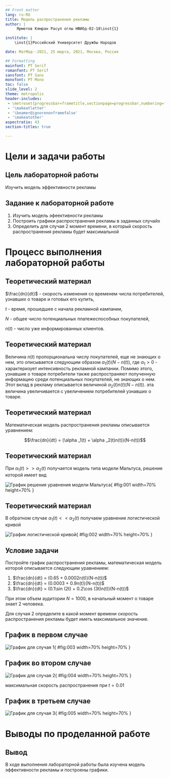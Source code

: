 ```yaml
---
## Front matter
lang: ru-RU
title: Модель распространения рекламы
author: |
	 Ярметов Кямран Расул оглы НФИбд-02-18\inst{1}

institute: |
	\inst{1}Российский Университет Дружбы Народов

date: МатМод--2021, 25 марта, 2021, Москва, Россия

## Formatting
mainfont: PT Serif
romanfont: PT Serif
sansfont: PT Sans
monofont: PT Mono
toc: false
slide_level: 2
theme: metropolis
header-includes: 
 - \metroset{progressbar=frametitle,sectionpage=progressbar,numbering=fraction}
 - '\makeatletter'
 - '\beamer@ignorenonframefalse'
 - '\makeatother'
aspectratio: 43
section-titles: true

---
```


# Цели и задачи работы

## Цель лабораторной работы

Изучить модель эффективности рекламы


## Задание к лабораторной работе

1.	Изучить модель эфеективности рекламы
2.	Построить графики распространения рекламы в заданных случайх
3.	Определить для случая 2 момент времени, в который скорость распространения рекламы будет максимальной

# Процесс выполнения лабораторной работы

## Теоретический материал 


$\frac{dn}{dt}$ - скорость изменения со временем числа потребителей, узнавших о товаре и готовых его купить,

$t$ - время, прошедшее с начала рекламной кампании,

$N$ - общее число потенциальных платежеспособных покупателей,

$n(t)$ - число  уже информированных клиентов.

## Теоретический материал 

Величина $n(t)$ пропорциональна числу покупателей, еще не знающих о нем, это описывается следующим образом
$\alpha _1(t)(N-n(t))$, где $\alpha _1>0$ -  характеризует интенсивность рекламной кампании.
Помимо этого, узнавшие о товаре потребители также распространяют полученную информацию среди потенциальных покупателей, не знающих о нем. Этот вклад в рекламу описывается величиной  $\alpha _2(t)n(t)(N-n(t))$. эта величина увеличивается с увеличением потребителей узнавших о товаре.

## Теоретический материал 

Математическая модель распространения рекламы описывается уравнением:

$$\frac{dn}{dt} = (\alpha _1(t) + \alpha _2(t)n(t))(N-n(t))$$

## Теоретический материал

При $\alpha _1(t) >> \alpha _2(t)$ получается модель типа модели Мальтуса, решение которой имеет вид 

![График решения уравнения модели Мальтуса](image/01.png){ #fig:001 width=70% height=70% }

## Теоретический материал

В обратном случае $\alpha _1(t) << \alpha _2(t)$ получаем уравнение логистической кривой

![График логистической кривой](image/02.png){ #fig:002 width=70% height=70% }

## Условие задачи

Постройте график распространения рекламы, математическая модель которой описывается следующим уравнением:

1.	$\frac{dn}{dt} = (0.65 + 0.0002n(t))(N-n(t))$
2.	$\frac{dn}{dt} = (0.0003 + 0.9n(t))(N-n(t))$
3.	$\frac{dn}{dt} = (0.1\sin (2t) + 0.2\cos (3t)n(t))(N-n(t))$

При этом объем аудитории $N = 1000$, в начальный момент о товаре знает 2 человека.

Для случая 2 определите в какой момент времени скорость распространения рекламы будет иметь максимальное значение.

## График в первом случае

![График для случая 1](image/03.png){ #fig:003 width=70% height=70% }

## График во втором случае

![График для случая 2](image/04.png){ #fig:004 width=70% height=70% }

максимальная скорость распространения при $t=0.01$

## График в третьем случае

![График для случая 3](image/05.png){ #fig:005 width=70% height=70% }

# Выводы по проделанной работе

## Вывод

В ходе выполнения лабораторной работы была изучена модель эффективности рекламы и построены графики.